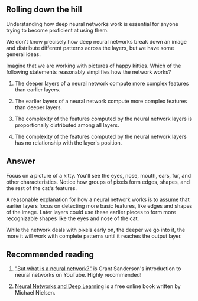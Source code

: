 ## Rolling down the hill

Understanding how deep neural networks work is essential for anyone trying to become proficient at using them.

We don't know precisely how deep neural networks break down an image and distribute different patterns across the layers, but we have some general ideas.

Imagine that we are working with pictures of happy kitties. Which of the following statements reasonably simplifies how the network works?

1. The deeper layers of a neural network compute more complex features than earlier layers.

2. The earlier layers of a neural network compute more complex features than deeper layers.

3. The complexity of the features computed by the neural network layers is proportionally distributed among all layers.

4. The complexity of the features computed by the neural network layers has no relationship with the layer's position.


## Answer

Focus on a picture of a kitty. You'll see the eyes, nose, mouth, ears, fur, and other characteristics. Notice how groups of pixels form edges, shapes, and the rest of the cat's features.

A reasonable explanation for how a neural network works is to assume that earlier layers focus on detecting more basic features, like edges and shapes of the image. Later layers could use these earlier pieces to form more recognizable shapes like the eyes and nose of the cat.

While the network deals with pixels early on, the deeper we go into it, the more it will work with complete patterns until it reaches the output layer.

## Recommended reading

1. ["But what is a neural network?"](https://www.youtube.com/watch?v=aircAruvnKk) is Grant Sanderson's introduction to neural networks on YouTube. Highly recommended!

2. [Neural Networks and Deep Learning](http://neuralnetworksanddeeplearning.com/index.html) is a free online book written by Michael Nielsen.
